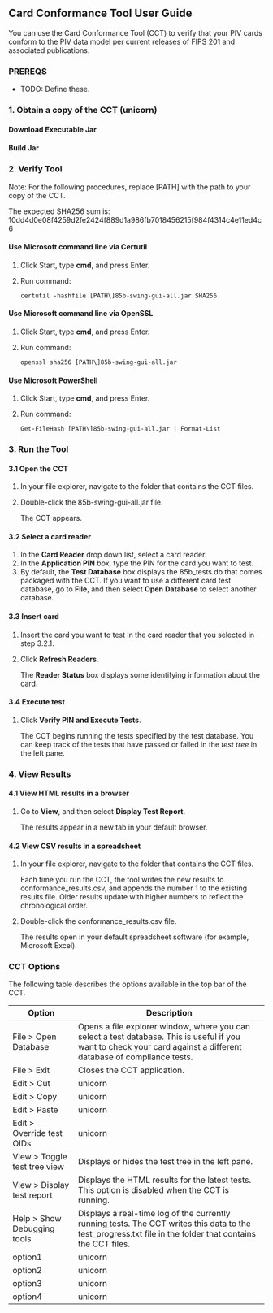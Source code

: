 ## Card Conformance Tool User Guide

You can use the Card Conformance Tool (CCT) to verify that your PIV cards conform to the PIV data model per current releases of FIPS 201 and associated publications.

### PREREQS
- TODO: Define these.

### 1. Obtain a copy of the CCT (unicorn)

#### Download Executable Jar

#### Build Jar


### 2. Verify Tool

Note: For the following procedures, replace [PATH\] with the path to your copy of the CCT.

The expected SHA256 sum is: 10dd4d0e08f4259d2fe2424f889d1a986fb7018456215f984f4314c4e11ed4c6

#### Use Microsoft command line via Certutil
1. Click Start, type **cmd**, and press Enter.
2. Run command:

    ```certutil -hashfile [PATH\]85b-swing-gui-all.jar SHA256```


#### Use Microsoft command line via OpenSSL
1. Click Start, type **cmd**, and press Enter.
2. Run command:

     ```openssl sha256 [PATH\]85b-swing-gui-all.jar```


#### Use Microsoft PowerShell
1. Click Start, type **cmd**, and press Enter.
2. Run command:

     ```Get-FileHash [PATH\]85b-swing-gui-all.jar | Format-List```


### 3. Run the Tool

#### 3.1 Open the CCT
1. In your file explorer, navigate to the folder that contains the CCT files.
2. Double-click the 85b-swing-gui-all.jar file.

    The CCT appears.

#### 3.2 Select a card reader 
1. In the **Card Reader** drop down list, select a card reader.
2. In the **Application PIN** box, type the PIN for the card you want to test.
3. By default, the **Test Database** box displays the 85b_tests.db that comes packaged with the CCT. If you want to use a different card test database, go to **File**, and then select **Open Database** to select another database.

#### 3.3 Insert card
1. Insert the card you want to test in the card reader that you selected in step 3.2.1.
2. Click **Refresh Readers**.

    The **Reader Status** box displays some identifying information about the card.

#### 3.4 Execute test
1. Click **Verify PIN and Execute Tests**.

    The CCT begins running the tests specified by the test database. You can keep track of the tests that have passed or failed in the *test tree* in the left pane.

### 4. View Results

#### 4.1 View HTML results in a browser
1. Go to **View**, and then select **Display Test Report**.
    
    The results appear in a new tab in your default browser.

#### 4.2 View CSV results in a spreadsheet
1. In your file explorer, navigate to the folder that contains the CCT files.

    Each time you run the CCT, the tool writes the new results to conformance_results.csv, and appends the number 1 to the existing results file. Older results update with higher numbers to reflect the chronological order.

2. Double-click the conformance_results.csv file.

    The results open in your default spreadsheet software (for example, Microsoft Excel).

### CCT Options

The following table describes the options available in the top bar of the CCT.

**Option** | **Description**
--- | ---
File > Open Database | Opens a file explorer window, where you can select a test database. This is useful if you want to check your card against a different database of compliance tests.
File > Exit | Closes the CCT application.
Edit > Cut | unicorn
Edit > Copy | unicorn
Edit > Paste | unicorn
Edit > Override test OIDs | unicorn
View > Toggle test tree view | Displays or hides the test tree in the left pane.
View > Display test report | Displays the HTML results for the latest tests. This option is disabled when the CCT is running.
Help > Show Debugging tools | Displays a real-time log of the currently running tests. The CCT writes this data to the test_progress.txt file in the folder that contains the CCT files.
option1 | unicorn
option2 | unicorn
option3 | unicorn
option4 | unicorn
